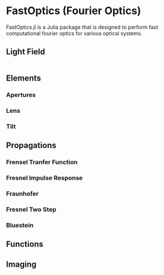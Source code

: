 # FastOptics (Fourier Optics)
FastOptics.jl is a Julia package that is designed to perform fast computational fourier optics for various optical systems.

## Light Field
```julia
```
## Elements

### Apertures
### Lens
### Tilt

## Propagations

### Frensel Tranfer Function

### Fresnel Impulse Response

### Fraunhofer 

### Fresnel Two Step

### Bluestein

## Functions

## Imaging


